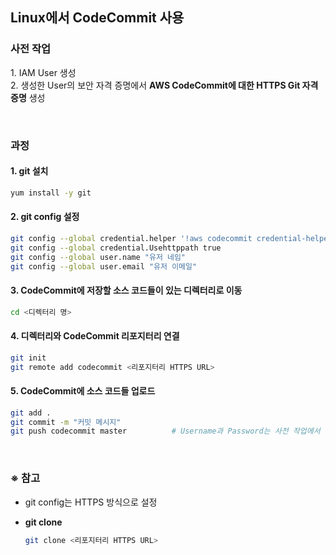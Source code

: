 ## Linux에서 CodeCommit 사용

### 사전 작업
1\. IAM User 생성  
2\. 생성한 User의 보안 자격 증명에서 **AWS CodeCommit에 대한 HTTPS Git 자격 증명** 생성

<br/>

### 과정
#### 1\. git 설치
```bash
yum install -y git
```

#### 2\. git config 설정
```bash
git config --global credential.helper '!aws codecommit credential-helper $@'
git config --global credential.Usehttppath true
git config --global user.name "유저 네임"
git config --global user.email "유저 이메일"
```

#### 3\. CodeCommit에 저장할 소스 코드들이 있는 디렉터리로 이동
```bash
cd <디렉터리 명>
```

#### 4\. 디렉터리와 CodeCommit 리포지터리 연결
```bash
git init
git remote add codecommit <리포지터리 HTTPS URL>
```

#### 5\. CodeCommit에 소스 코드들 업로드
```bash
git add .
git commit -m "커밋 메시지"
git push codecommit master          # Username과 Password는 사전 작업에서 생성한 자격 증명 내용 입력
```

<br/>

### ※ 참고
- git config는 HTTPS 방식으로 설정

- **git clone**
  ```bash
  git clone <리포지터리 HTTPS URL>
  ```

